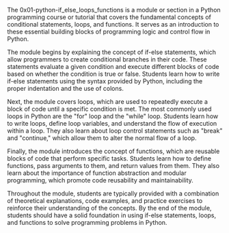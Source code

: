 The 0x01-python-if_else_loops_functions is a module or section in a Python programming course or tutorial that covers the fundamental concepts of conditional statements, loops, and functions. It serves as an introduction to these essential building blocks of programming logic and control flow in Python.

The module begins by explaining the concept of if-else statements, which allow programmers to create conditional branches in their code. These statements evaluate a given condition and execute different blocks of code based on whether the condition is true or false. Students learn how to write if-else statements using the syntax provided by Python, including the proper indentation and the use of colons.

Next, the module covers loops, which are used to repeatedly execute a block of code until a specific condition is met. The most commonly used loops in Python are the "for" loop and the "while" loop. Students learn how to write loops, define loop variables, and understand the flow of execution within a loop. They also learn about loop control statements such as "break" and "continue," which allow them to alter the normal flow of a loop.

Finally, the module introduces the concept of functions, which are reusable blocks of code that perform specific tasks. Students learn how to define functions, pass arguments to them, and return values from them. They also learn about the importance of function abstraction and modular programming, which promote code reusability and maintainability.

Throughout the module, students are typically provided with a combination of theoretical explanations, code examples, and practice exercises to reinforce their understanding of the concepts. By the end of the module, students should have a solid foundation in using if-else statements, loops, and functions to solve programming problems in Python.
